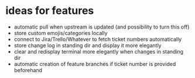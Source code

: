 # ideas for features
- automatic pull when upstream is updated (and possibility to turn this off)
- store custom emojis/categories locally
- connect to Jira/Trello/Whatever to fetch ticket numbers automatically
- store change log in standing dir and display it more elegantly 
- clear and redisplay terminal more elegantly when changes in standing dir
- automatic creation of feature branches if ticket number is provided beforehand
